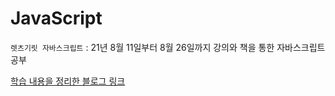 # JavaScript
`렛츠기릿 자바스크립트` : 21년 8월 11일부터 8월 26일까지 강의와 책을 통한 자바스크립트 공부

[학습 내용을 정리한 블로그 링크](https://velog.io/@doforme/series/Lets-Get-it-%EC%9E%90%EB%B0%94%EC%8A%A4%ED%81%AC%EB%A6%BD%ED%8A%B8-%ED%94%84%EB%A1%9C%EA%B7%B8%EB%9E%98%EB%B0%8D)
